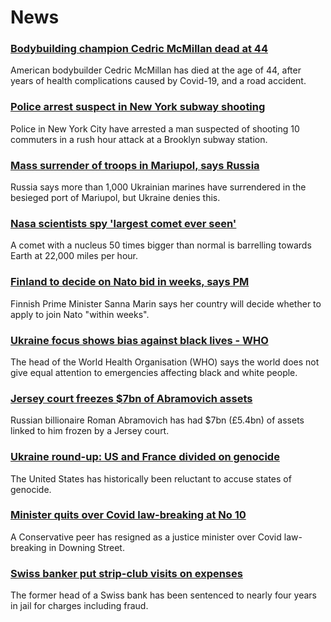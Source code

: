 # News
### [Bodybuilding champion Cedric McMillan dead at 44](https://www.bbc.com/news/world-us-canada-61096966)
American bodybuilder Cedric McMillan has died at the age of 44, after years of health complications caused by Covid-19, and a road accident. 
### [Police arrest suspect in New York subway shooting](https://www.bbc.com/news/world-us-canada-61100179)
Police in New York City have arrested a man suspected of shooting 10 commuters in a rush hour attack at a Brooklyn subway station.
### [Mass surrender of troops in Mariupol, says Russia](https://www.bbc.com/news/world-europe-61092953)
Russia says more than 1,000 Ukrainian marines have surrendered in the besieged port of Mariupol, but Ukraine denies this.
### [Nasa scientists spy 'largest comet ever seen'](https://www.bbc.com/news/science-environment-61097826)
A comet with a nucleus 50 times bigger than normal is barrelling towards Earth at 22,000 miles per hour.
### [Finland to decide on Nato bid in weeks, says PM](https://www.bbc.com/news/world-europe-61093302)
Finnish Prime Minister Sanna Marin says her country will decide whether to apply to join Nato "within weeks". 
### [Ukraine focus shows bias against black lives - WHO](https://www.bbc.com/news/world-61101732)
The head of the World Health Organisation (WHO) says the world does not give equal attention to emergencies affecting black and white people.
### [Jersey court freezes $7bn of Abramovich assets](https://www.bbc.com/news/business-61098873)
Russian billionaire Roman Abramovich has had $7bn (£5.4bn) of assets linked to him frozen by a Jersey court.
### [Ukraine round-up: US and France divided on genocide](https://www.bbc.com/news/world-europe-61100091)
The United States has historically been reluctant to accuse states of genocide.
### [Minister quits over Covid law-breaking at No 10](https://www.bbc.com/news/uk-politics-61097076)
A Conservative peer has resigned as a justice minister over Covid law-breaking in Downing Street.
### [Swiss banker put strip-club visits on expenses](https://www.bbc.com/news/world-europe-61092952)
The former head of a Swiss bank has been sentenced to nearly four years in jail for charges including fraud.
